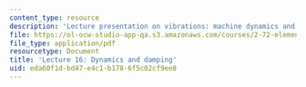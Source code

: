 ```yaml
---
content_type: resource
description: 'Lecture presentation on vibrations: machine dynamics and damping.'
file: https://ol-ocw-studio-app-qa.s3.amazonaws.com/courses/2-72-elements-of-mechanical-design-spring-2009/eda60f1dbd47e4c1b1786f5c02cf9ee8_MIT2_72s09_lec16.pdf
file_type: application/pdf
resourcetype: Document
title: 'Lecture 16: Dynamics and damping'
uid: eda60f1d-bd47-e4c1-b178-6f5c02cf9ee8
---
```

